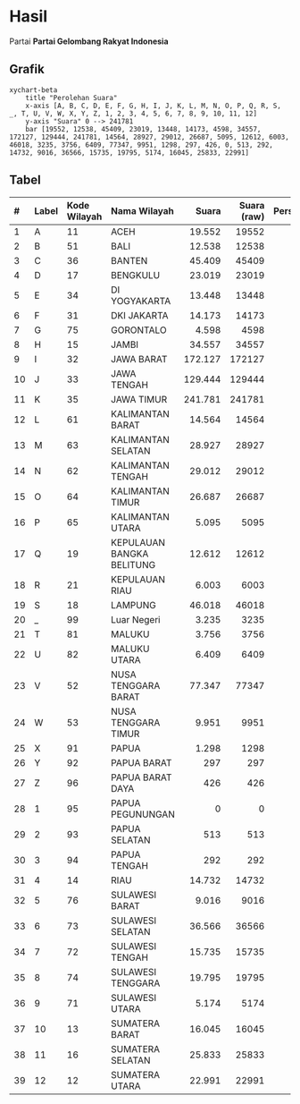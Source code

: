 # Hasil

Partai **Partai Gelombang Rakyat Indonesia**

## Grafik

```mermaid
xychart-beta
    title "Perolehan Suara"
    x-axis [A, B, C, D, E, F, G, H, I, J, K, L, M, N, O, P, Q, R, S, _, T, U, V, W, X, Y, Z, 1, 2, 3, 4, 5, 6, 7, 8, 9, 10, 11, 12]
    y-axis "Suara" 0 --> 241781
    bar [19552, 12538, 45409, 23019, 13448, 14173, 4598, 34557, 172127, 129444, 241781, 14564, 28927, 29012, 26687, 5095, 12612, 6003, 46018, 3235, 3756, 6409, 77347, 9951, 1298, 297, 426, 0, 513, 292, 14732, 9016, 36566, 15735, 19795, 5174, 16045, 25833, 22991]
```

## Tabel

| #  | Label | Kode Wilayah | Nama Wilayah              | Suara   | Suara (raw) | Persentase |
|:-- |:----- |:------------ |:------------------------- | -------:| -----------:| ----------:|
| 1  | A     | 11           | ACEH                      | 19.552  | 19552       | 1,70       |
| 2  | B     | 51           | BALI                      | 12.538  | 12538       | 1,09       |
| 3  | C     | 36           | BANTEN                    | 45.409  | 45409       | 3,95       |
| 4  | D     | 17           | BENGKULU                  | 23.019  | 23019       | 2,00       |
| 5  | E     | 34           | DI YOGYAKARTA             | 13.448  | 13448       | 1,17       |
| 6  | F     | 31           | DKI JAKARTA               | 14.173  | 14173       | 1,23       |
| 7  | G     | 75           | GORONTALO                 | 4.598   | 4598        | 0,40       |
| 8  | H     | 15           | JAMBI                     | 34.557  | 34557       | 3,01       |
| 9  | I     | 32           | JAWA BARAT                | 172.127 | 172127      | 14,98      |
| 10 | J     | 33           | JAWA TENGAH               | 129.444 | 129444      | 11,27      |
| 11 | K     | 35           | JAWA TIMUR                | 241.781 | 241781      | 21,04      |
| 12 | L     | 61           | KALIMANTAN BARAT          | 14.564  | 14564       | 1,27       |
| 13 | M     | 63           | KALIMANTAN SELATAN        | 28.927  | 28927       | 2,52       |
| 14 | N     | 62           | KALIMANTAN TENGAH         | 29.012  | 29012       | 2,53       |
| 15 | O     | 64           | KALIMANTAN TIMUR          | 26.687  | 26687       | 2,32       |
| 16 | P     | 65           | KALIMANTAN UTARA          | 5.095   | 5095        | 0,44       |
| 17 | Q     | 19           | KEPULAUAN BANGKA BELITUNG | 12.612  | 12612       | 1,10       |
| 18 | R     | 21           | KEPULAUAN RIAU            | 6.003   | 6003        | 0,52       |
| 19 | S     | 18           | LAMPUNG                   | 46.018  | 46018       | 4,01       |
| 20 | _     | 99           | Luar Negeri               | 3.235   | 3235        | 0,28       |
| 21 | T     | 81           | MALUKU                    | 3.756   | 3756        | 0,33       |
| 22 | U     | 82           | MALUKU UTARA              | 6.409   | 6409        | 0,56       |
| 23 | V     | 52           | NUSA TENGGARA BARAT       | 77.347  | 77347       | 6,73       |
| 24 | W     | 53           | NUSA TENGGARA TIMUR       | 9.951   | 9951        | 0,87       |
| 25 | X     | 91           | PAPUA                     | 1.298   | 1298        | 0,11       |
| 26 | Y     | 92           | PAPUA BARAT               | 297     | 297         | 0,03       |
| 27 | Z     | 96           | PAPUA BARAT DAYA          | 426     | 426         | 0,04       |
| 28 | 1     | 95           | PAPUA PEGUNUNGAN          | 0       | 0           | 0,00       |
| 29 | 2     | 93           | PAPUA SELATAN             | 513     | 513         | 0,04       |
| 30 | 3     | 94           | PAPUA TENGAH              | 292     | 292         | 0,03       |
| 31 | 4     | 14           | RIAU                      | 14.732  | 14732       | 1,28       |
| 32 | 5     | 76           | SULAWESI BARAT            | 9.016   | 9016        | 0,78       |
| 33 | 6     | 73           | SULAWESI SELATAN          | 36.566  | 36566       | 3,18       |
| 34 | 7     | 72           | SULAWESI TENGAH           | 15.735  | 15735       | 1,37       |
| 35 | 8     | 74           | SULAWESI TENGGARA         | 19.795  | 19795       | 1,72       |
| 36 | 9     | 71           | SULAWESI UTARA            | 5.174   | 5174        | 0,45       |
| 37 | 10    | 13           | SUMATERA BARAT            | 16.045  | 16045       | 1,40       |
| 38 | 11    | 16           | SUMATERA SELATAN          | 25.833  | 25833       | 2,25       |
| 39 | 12    | 12           | SUMATERA UTARA            | 22.991  | 22991       | 2,00       |



